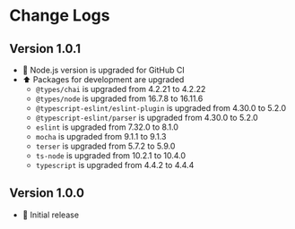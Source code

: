 # Change Logs

## Version 1.0.1

- :green_heart: Node.js version is upgraded for GitHub CI
- :arrow_up: Packages for development are upgraded
  - `@types/chai` is upgraded from 4.2.21 to 4.2.22
  - `@types/node` is upgraded from 16.7.8 to 16.11.6
  - `@typescript-eslint/eslint-plugin` is upgraded from 4.30.0 to 5.2.0
  - `@typescript-eslint/parser` is upgraded from 4.30.0 to 5.2.0
  - `eslint` is upgraded from 7.32.0 to 8.1.0
  - `mocha` is upgraded from 9.1.1 to 9.1.3
  - `terser` is upgraded from 5.7.2 to 5.9.0
  - `ts-node` is upgraded from 10.2.1 to 10.4.0
  - `typescript` is upgraded from 4.4.2 to 4.4.4

## Version 1.0.0

- :tada: Initial release
